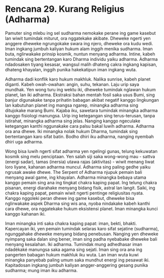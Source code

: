 # Rencana 29. Kurang Religius (Adharma)

Pamuter sing mlebu ing sel sudharma nemokake perane ing game kasebut lan wiwit tumindak miturut, ora nggatekake akibate. Dheweke ngerti yen anggere dheweke ngrungokake swara ing njero, dheweke ora kudu wedi. Iman ingkang jumbuh kaliyan hukum alam inggih menika sudharma. Iman buta, nglirwakake prinsip kosmik, nuntun menyang adharma. Intine, kabeh tumindak sing bertentangan karo Dharma individu yaiku adharma. Adharma ndadosaken tiyang kesasar, wangsul malih dhateng cakra ingkang kapisan, dhateng khayalan, inggih punika hakekatipun iman ingkang wuta.

Adharma dadi konflik karo hukum makhluk. Nalika sunrise, kabeh planet diganti. Kabeh owah-owahan: angin, suhu, tekanan. Laju urip saya mundhak. Yen wong turu ing wektu iki, dheweke tumindak nglawan hukum planet, lan iki adharma. Ekstraksi bahan mentah fosil saka usus Bumi, sing banjur digunakake tanpa prihatin babagan akibat negatif kanggo lingkungan lan kabutuhan planet ing mangsa ngarep, minangka adharma sing ditujokake marang Bumi. Kajaba iku, sawetara tumindak minangka adharma kanggo fisiologi manungsa. Urip ing ketegangan sing terus-terusan, tanpa istirahat, minangka adharma sing jelas. Nanging kanggo ngeculake ketegangan kanthi nggunakake cara palsu bakal luwih adharma. Adharma ora ana dhewe. Iki minangka nolak hukum Dharma, tumindak sing bertentangan karo sifat batin. Bodho dhiri iku adharma, nanging nyembah dhiri uga adharma.

Wong bisa luwih ngerti sifat adharma yen ngelingi gunas, telung kekuwatan kosmik sing melu penciptaan. Yen salah siji saka wong-wong mau - sattva (energi sadar), tamas (inersia) utawa rajas (aktivitas) - wiwit menang liwat loro liyane, kahanan adharma muncul. Adharma sing paling gedhe yaiku ngrusak awake dhewe. The Serpent of Adharma njupuk pemain bali menyang awal game, ing khayalan. Adharma minangka bebaya utama kanggo pemain sing ana ing tingkat chakra kaping papat. Ing telung chakra pisanan, energi diarahake menyang bidang fisik, astral lan langit. Saiki, ing chakra kaping papat, pemain wiwit ngerti pentinge religiusitas nyata. Kanggo nggoleki peran dhewe ing game kasebut, dheweke bisa nglirwakake aspek Dharma sing wis ana, nyoba nindakake kabeh kanthi cara dhewe, ora nggatekake hukum eksistensi planet. Iman minangka kunci kanggo kahanan iki.

Iman minangka inti saka chakra kaping papat: iman, bekti, bhakti. Kapercayan iki, yen pemain tumindak selaras karo sifat sejatine (sudharma), ngunggahake dheweke menyang bidang penebusan. Nanging yen dheweke nyimpang saka dalan sing bener, iman sing padha nyebabake dheweke bali menyang kesalahan. Iki adharma. Tumindak mung adhedhasar iman ndadékaké manungsa saka agama sing sejati. Iman sing ora ana ing pangerten babagan hukum makhluk iku wuta. Lan iman wuta kuwi minangka panyebab paling umum saka mundhut energi ing pesawat iki. Kapitadosan ingkang jumbuh kaliyan angger-anggering gesang punika sudharma; mung iman iku adharma.
